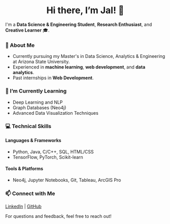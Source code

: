 <h1 align="center">Hi there, I’m Jal! 👋</h1>

I'm a **Data Science & Engineering Student**, **Research Enthusiast**, and **Creative Learner** 🎓.


### 📝 About Me
- Currently pursuing my Master's in Data Science, Analytics & Engineering at Arizona State University.
- Experienced in **machine learning**, **web development**, and **data analytics**.
- Past internships in **Web Development**.

### 🌱 I’m Currently Learning
- Deep Learning and NLP
- Graph Databases (Neo4j)
- Advanced Data Visualization Techniques

### 💻 Technical Skills
#### Languages & Frameworks
- Python, Java, C/C++, SQL, HTML/CSS
- TensorFlow, PyTorch, Scikit-learn

#### Tools & Platforms
- Neo4j, Jupyter Notebooks, Git, Tableau, ArcGIS Pro

### 📫 Connect with Me
[LinkedIn](https://www.linkedin.com/in/jalpatel11) | [GitHub](https://github.com/jalpatel11)

For questions and feedback, feel free to reach out!
